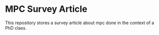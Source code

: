 # MPC Survey Article
This repository stores a survey article about mpc done in the context of a PhD class.
